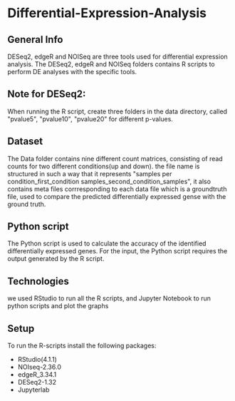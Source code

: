 # Differential-Expression-Analysis

## General Info
DESeq2, edgeR and NOISeq are three tools used for differential expression analysis. The DESeq2, edgeR and NOISeq folders contains R scripts to perform DE analyses with the specific tools.

## Note for DESeq2:
When running the R script, create three folders in the data directory, called "pvalue5", "pvalue10", "pvalue20" for different p-values. 

## Dataset 
The Data folder contains nine different count matrices, consisting of read counts for two different conditions(up and down).
the file name is structured in such a way that it represents "samples per condition_first_condition samples_second_condition_samples",
it also contains meta files corrresponding to each data file which is a groundtruth file, used to compare the predicted differentially expressed gense with the ground truth.

## Python script 
The Python script is used to calculate the accuracy of the identified differentially expressed genes. For the input, the Python script requires the output generated by the R script.

## Technologies
we used RStudio to run all the R scripts, and Jupyter Notebook to run python scripts and plot the graphs

## Setup
To run the R-scripts install the following packages:
- RStudio(4.1.1)
- NOIseq-2.36.0
- edgeR_3.34.1
- DESeq2-1.32
- Jupyterlab






